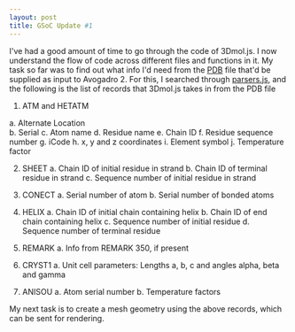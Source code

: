```yaml
---
layout: post
title: GSoC Update #1
---
```


I've had a good amount of time to go through the code of 3Dmol.js. I now understand the flow of code across different files and functions in it.
My task so far was to find out what info I'd need from the [PDB](https://en.wikipedia.org/wiki/Protein_Data_Bank) file that'd be supplied as input to Avogadro 2. For this, I searched through [parsers.js](https://github.com/3dmol/3Dmol.js/blob/master/3Dmol/parsers.js#L1317), and the following is the list of records that 3Dmol.js takes in from the PDB file

1. ATM and HETATM

  a. Alternate Location<br>
  b. Serial
  c. Atom name
  d. Residue name
  e. Chain ID
  f. Residue sequence number
  g. iCode
  h. x, y and z coordinates
  i. Element symbol
  j. Temperature factor
  
2. SHEET
  a. Chain ID of initial residue in strand
  b. Chain ID of terminal residue in strand
  c. Sequence number of initial residue in strand
  
3. CONECT
  a. Serial number of atom
  b. Serial number of bonded atoms
  
4. HELIX
  a. Chain ID of initial chain containing helix
  b. Chain ID of end chain containing helix
  c. Sequence number of initial residue
  d. Sequence number of terminal residue
  
5. REMARK
  a. Info from REMARK 350, if present
  
6. CRYST1
  a. Unit cell parameters: Lengths a, b, c and angles alpha, beta and gamma
  
7. ANISOU
  a. Atom serial number
  b. Temperature factors
  
My next task is to create a mesh geometry using the above records, which can be sent for rendering.
